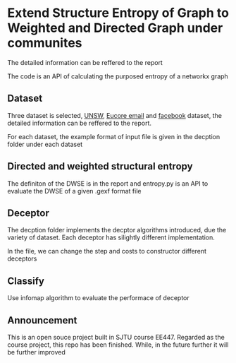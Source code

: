 # Extend Structure Entropy of Graph to Weighted and Directed Graph under communites
The detailed information can be reffered to the report

The code is an API of calculating the purposed entropy of a networkx graph
## Dataset
Three dataset is selected, [UNSW](https://iotanalytics.unsw.edu.au/iottraces.html), [Eucore email](http://snap.stanford.edu/data/email-Eu-core.html) and [facebook](http://snap.stanford.edu/data/ego-Facebook.html) dataset, the detailed information can be reffered to the report.

For each dataset, the example format of input file is given in the decption folder under each dataset
## Directed and weighted structural entropy
The definiton of the DWSE is in the report and entropy.py is an API to evaluate the DWSE of a given .gexf format file
## Deceptor
The decption folder implements the decptor algorithms introduced, due the variety of dataset. Each deceptor has silightly different implementation. 

In the file, we can change the step and costs to constructor different deceptors
## Classify
Use infomap algorithm to evaluate the performace of deceptor

## Announcement
This is an open souce project built in SJTU course EE447. Regarded as the course project, this repo has been finished. While, in the future further it will be further improved